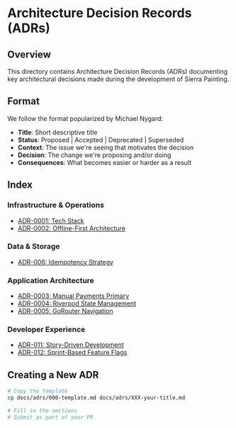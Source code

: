 # Architecture Decision Records (ADRs)

## Overview
This directory contains Architecture Decision Records (ADRs) documenting key architectural decisions made during the development of Sierra Painting.

## Format
We follow the format popularized by Michael Nygard:
- **Title**: Short descriptive title
- **Status**: Proposed | Accepted | Deprecated | Superseded
- **Context**: The issue we're seeing that motivates the decision
- **Decision**: The change we're proposing and/or doing
- **Consequences**: What becomes easier or harder as a result

## Index

### Infrastructure & Operations
- [ADR-0001: Tech Stack](./0001-tech-stack.md)
- [ADR-0002: Offline-First Architecture](./0002-offline-first-architecture.md)

### Data & Storage
- [ADR-006: Idempotency Strategy](./006-idempotency-strategy.md)

### Application Architecture
- [ADR-0003: Manual Payments Primary](./0003-manual-payments-primary.md)
- [ADR-0004: Riverpod State Management](./0004-riverpod-state-management.md)
- [ADR-0005: GoRouter Navigation](./0005-gorouter-navigation.md)

### Developer Experience
- [ADR-011: Story-Driven Development](./011-story-driven-development.md)
- [ADR-012: Sprint-Based Feature Flags](./012-sprint-based-flags.md)

## Creating a New ADR
```bash
# Copy the template
cp docs/adrs/000-template.md docs/adrs/XXX-your-title.md

# Fill in the sections
# Submit as part of your PR
```

